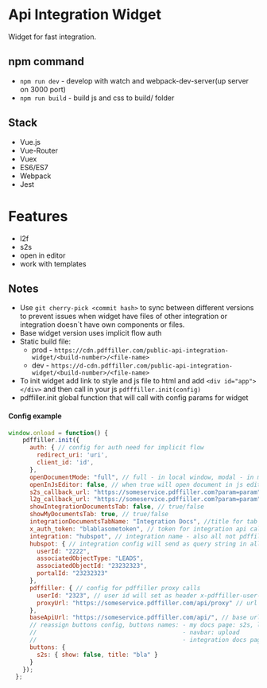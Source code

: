 # Api Integration Widget

Widget for fast integration.

## npm command

- `npm run dev` - develop with watch and webpack-dev-server(up server on 3000 port)
- `npm run build` - build js and css to build/ folder

## Stack

- Vue.js
- Vue-Router
- Vuex
- ES6/ES7
- Webpack
- Jest

# Features 
- l2f
- s2s
- open in editor
- work with templates

## Notes
- Use `git cherry-pick <commit hash>` to sync between different versions to prevent issues when widget have files of other
integration or integration doesn`t have own components or files.
- Base widget version uses implicit flow auth
- Static build file:
  - prod - `https://cdn.pdffiller.com/public-api-integration-widget/<build-number>/<file-name>`
  - dev - `https://d-cdn.pdffiller.com/public-api-integration-widget/<build-number>/<file-name>`
- To init widget add link to style and js file to html and add `<div id="app"></div>` and then call in your js `pdfffiller.init(config)`
- pdffiller.init global function that will call with config params for widget


#### Config example
```js
window.onload = function() {
    pdffiller.init({
      auth: { // config for auth need for implicit flow
        redirect_uri: 'uri',
        client_id: 'id',
      },
      openDocumentMode: "full", // full - in local window, modal - in modal, window - in new window
      openInJsEditor: false, // when true will open document in js editor
      s2s_callback_url: "https://someservice.pdffiller.com?param=param", // s2s callback url
      l2g_callback_url: "https://someservice.pdffiller.com?param=param", // l2f callback url
      showIntegrationDocumentsTab: false, // true/false
      showMyDocumentsTab: true, // true/false
      integrationDocumentsTabName: "Integration Docs", //title for tab
      x_auth_token: "blablasometoken", // token for integration api calls if provide will set header x-auth-token
      integration: "hubspot", // integration name - also all not pdffiller api endpoints will start with this name
      hubspot: { // integration config will send as query string in all requests
        userId: "2222",
        associatedObjectType: "LEADS",
        associatedObjectId: "23232323",
        portalId: "23232323"
      },
      pdffiller: { // config for pdffiller proxy calls
        userId: "2323", // user id will set as header x-pdffiller-user-id
        proxyUrl: "https://someservice.pdffiller.com/api/proxy" // url for calls to pdffiller api for which api call url will set as header x-proxy-url
      },
      baseApiUrl: "https://someservice.pdffiller.com/api/", // base url for not pdffiller api calls
      // reassign buttons config, buttons names: - my docs page: s2s, l2f, open, download, delete, uploadToIntegration
      //                                         - navbar: upload
      //                                         - integration docs page: uploadToPDFfiller, editIntegration, s2sIntegration, l2fIntegration
      buttons: {
        s2s: { show: false, title: "bla" }
      } 
    });
  };
```